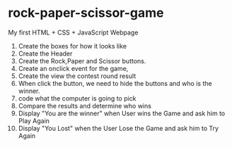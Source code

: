 # rock-paper-scissor-game
My first HTML + CSS + JavaScript Webpage
1. Create the boxes for how it looks like
2. Create the Header
3. Create the Rock,Paper and Scissor buttons.
4. Create an onclick event for the game,
5. Create the view the contest round result
6. When click the button, we need to hide the buttons and who is the winner.
7. code what the computer is going to pick
8. Compare the results and determine who wins
9. Display "You are the winner" when User wins the Game and ask him to Play Again
10. Display "You Lost" when the User Lose the Game and ask him to Try Again

